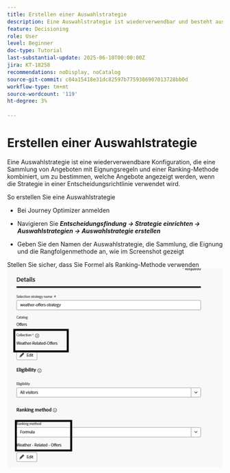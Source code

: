 ```yaml
---
title: Erstellen einer Auswahlstrategie
description: Eine Auswahlstrategie ist wiederverwendbar und besteht aus einer Sammlung, die mit einer Eignungsbegrenzung verknüpft ist, und einer Rangfolgenmethode, um die Angebote zu bestimmen, die angezeigt werden sollen, wenn sie in einer Entscheidungsrichtlinie ausgewählt werden.
feature: Decisioning
role: User
level: Beginner
doc-type: Tutorial
last-substantial-update: 2025-06-10T00:00:00Z
jira: KT-18258
recommendations: noDisplay, noCatalog
source-git-commit: c04a15418e31dc82597b7759386907013728bb0d
workflow-type: tm+mt
source-wordcount: '119'
ht-degree: 3%

---
```


# Erstellen einer Auswahlstrategie

Eine Auswahlstrategie ist eine wiederverwendbare Konfiguration, die eine Sammlung von Angeboten mit Eignungsregeln und einer Ranking-Methode kombiniert, um zu bestimmen, welche Angebote angezeigt werden, wenn die Strategie in einer Entscheidungsrichtlinie verwendet wird.

So erstellen Sie eine Auswahlstrategie

* Bei Journey Optimizer anmelden

* Navigieren Sie _&#x200B;**Entscheidungsfindung -> Strategie einrichten -> Auswahlstrategien -> Auswahlstrategie erstellen**&#x200B;_

* Geben Sie den Namen der Auswahlstrategie, die Sammlung, die Eignung und die Rangfolgenmethode an, wie im Screenshot gezeigt


Stellen Sie sicher, dass Sie Formel als Ranking-Methode verwenden
![selection-strategy](assets/selection-strategy.png)
